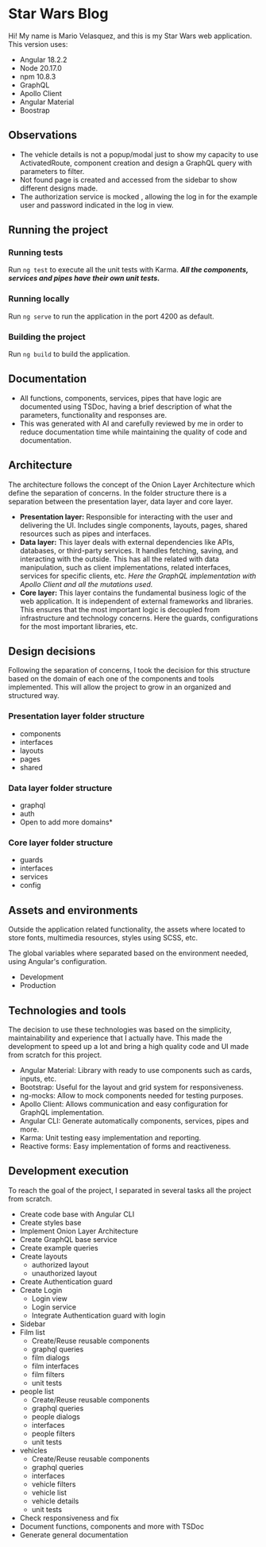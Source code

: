 
# Star Wars Blog

Hi! My name is Mario Velasquez, and this is my Star Wars web application. This version uses:
- Angular 18.2.2
- Node 20.17.0
- npm 10.8.3
- GraphQL 
- Apollo Client
- Angular Material
- Boostrap

## Observations
- The vehicle details is not a popup/modal just to show my capacity to use ActivatedRoute, component creation and design a GraphQL query with parameters to filter.
- Not found page is created and accessed from the sidebar to show different designs made.
- The authorization service is mocked , allowing the log in for the example user and password indicated in the log in view.
  
## Running the project
### Running tests
Run `ng test` to execute all the unit tests with Karma.
***All the components, services and pipes have their own unit tests.*** 

### Running locally
Run `ng serve` to run the application in the port 4200 as default.
### Building the project
Run `ng build` to build the application.

## Documentation
- All functions, components, services, pipes that have logic are documented using TSDoc, having a brief description of what the parameters, functionality and responses are.
- This was generated with AI and carefully reviewed by me in order to reduce documentation time while maintaining the quality of code and documentation.

## Architecture

The architecture follows the concept of the Onion Layer Architecture which define the separation of concerns. In the folder structure there is a separation between the presentation layer, data layer and core layer.
- **Presentation layer:** Responsible for interacting with the user and delivering the UI. Includes single components, layouts, pages, shared resources such as pipes and interfaces.
- **Data layer:** This layer deals with external dependencies like APIs, databases, or third-party services. It handles fetching, saving, and interacting with the outside. This has all the related with data manipulation, such as client implementations, related interfaces, services for specific clients, etc. *Here the GraphQL implementation with Apollo Client and all the mutations used.*
- **Core layer:** This layer contains the fundamental business logic of the web application. It is independent of external frameworks and libraries. This ensures that the most important logic is decoupled from infrastructure and technology concerns. Here the guards, configurations for the most important libraries, etc.

## Design decisions
Following the separation of concerns, I took the decision for this structure based on the domain of each one of the components and tools implemented. This will allow the project to grow in an organized and structured way.
### Presentation layer folder structure
- components
- interfaces
- layouts
- pages
- shared

### Data layer folder structure
- graphql
- auth
- Open to add more domains*

### Core layer folder structure
- guards
- interfaces
- services
- config

## Assets and environments
Outside the application related functionality, the assets where located to store fonts, multimedia resources, styles using SCSS, etc.

The global variables where separated based on the environment needed, using Angular's configuration.

- Development
- Production

## Technologies and tools

The decision to use these technologies was based on the simplicity, maintainability and experience that I actually have. This made the development to speed up a lot and bring a high quality code and UI made from scratch for this project.

- Angular Material: Library with ready to use components such as cards, inputs, etc.
- Bootstrap: Useful for the layout and grid system for responsiveness.
- ng-mocks: Allow to mock components needed for testing purposes.
- Apollo Client: Allows communication and easy configuration for GraphQL implementation.
- Angular CLI: Generate automatically components, services, pipes and more.
- Karma: Unit testing easy implementation and reporting.
- Reactive forms: Easy implementation of forms and reactiveness.

## Development execution
To reach the goal of the project, I separated in several tasks all the project from scratch.

- Create code base with Angular CLI
- Create styles base
- Implement Onion Layer Architecture
- Create GraphQL base service
- Create example queries
- Create layouts
  - authorized layout
  - unauthorized layout
- Create Authentication guard
- Create Login
  - Login view
  - Login service
  - Integrate Authentication guard with login
- Sidebar
- Film list
  - Create/Reuse reusable components
  - graphql queries
  - film dialogs
  - film interfaces
  - film filters
  - unit tests
- people list
  - Create/Reuse reusable components
  - graphql queries
  - people dialogs
  - interfaces
  - people filters
  - unit tests
- vehicles
  - Create/Reuse reusable components
  - graphql queries
  - interfaces
  - vehicle filters
  - vehicle list
  - vehicle details
  - unit tests
- Check responsiveness and fix
- Document functions, components and more with TSDoc
- Generate general documentation
